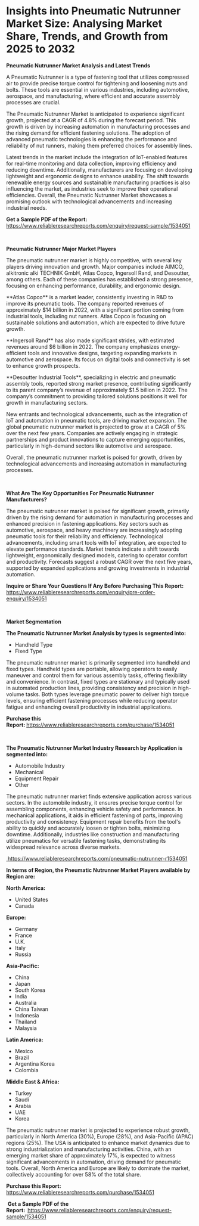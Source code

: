 <p><h1>Insights into Pneumatic Nutrunner Market Size: Analysing Market Share, Trends, and Growth from 2025 to 2032</h1></p><p><strong>Pneumatic Nutrunner Market Analysis and Latest Trends</strong></p>
<p><p>A Pneumatic Nutrunner is a type of fastening tool that utilizes compressed air to provide precise torque control for tightening and loosening nuts and bolts. These tools are essential in various industries, including automotive, aerospace, and manufacturing, where efficient and accurate assembly processes are crucial.</p><p>The Pneumatic Nutrunner Market is anticipated to experience significant growth, projected at a CAGR of 4.8% during the forecast period. This growth is driven by increasing automation in manufacturing processes and the rising demand for efficient fastening solutions. The adoption of advanced pneumatic technologies is enhancing the performance and reliability of nut runners, making them preferred choices for assembly lines.</p><p>Latest trends in the market include the integration of IoT-enabled features for real-time monitoring and data collection, improving efficiency and reducing downtime. Additionally, manufacturers are focusing on developing lightweight and ergonomic designs to enhance usability. The shift towards renewable energy sources and sustainable manufacturing practices is also influencing the market, as industries seek to improve their operational efficiencies. Overall, the Pneumatic Nutrunner Market showcases a promising outlook with technological advancements and increasing industrial needs.</p></p>
<p><strong>Get a Sample PDF of the Report:&nbsp;</strong> <a href="https://www.reliableresearchreports.com/enquiry/request-sample/1534051?utm_campaign=3108&utm_medium=2&utm_source=Github&utm_content=ia&utm_term=16042025&utm_id=pneumatic-nutrunner">https://www.reliableresearchreports.com/enquiry/request-sample/1534051</a></p>
<p>&nbsp;</p>
<p><strong>Pneumatic Nutrunner Major Market Players</strong></p>
<p><p>The pneumatic nutrunner market is highly competitive, with several key players driving innovation and growth. Major companies include AIMCO, alkitronic alki TECHNIK GmbH, Atlas Copco, Ingersoll Rand, and Desoutter, among others. Each of these companies has established a strong presence, focusing on enhancing performance, durability, and ergonomic design.</p><p>**Atlas Copco** is a market leader, consistently investing in R&D to improve its pneumatic tools. The company reported revenues of approximately $14 billion in 2022, with a significant portion coming from industrial tools, including nut runners. Atlas Copco is focusing on sustainable solutions and automation, which are expected to drive future growth.</p><p>**Ingersoll Rand** has also made significant strides, with estimated revenues around $6 billion in 2022. The company emphasizes energy-efficient tools and innovative designs, targeting expanding markets in automotive and aerospace. Its focus on digital tools and connectivity is set to enhance growth prospects.</p><p>**Desoutter Industrial Tools**, specializing in electric and pneumatic assembly tools, reported strong market presence, contributing significantly to its parent company’s revenue of approximately $1.5 billion in 2022. The company’s commitment to providing tailored solutions positions it well for growth in manufacturing sectors.</p><p>New entrants and technological advancements, such as the integration of IoT and automation in pneumatic tools, are driving market expansion. The global pneumatic nutrunner market is projected to grow at a CAGR of 5% over the next few years. Companies are actively engaging in strategic partnerships and product innovations to capture emerging opportunities, particularly in high-demand sectors like automotive and aerospace.</p><p>Overall, the pneumatic nutrunner market is poised for growth, driven by technological advancements and increasing automation in manufacturing processes.</p></p>
<p>&nbsp;</p>
<p><strong>What Are The Key Opportunities For Pneumatic Nutrunner Manufacturers?</strong></p>
<p><p>The pneumatic nutrunner market is poised for significant growth, primarily driven by the rising demand for automation in manufacturing processes and enhanced precision in fastening applications. Key sectors such as automotive, aerospace, and heavy machinery are increasingly adopting pneumatic tools for their reliability and efficiency. Technological advancements, including smart tools with IoT integration, are expected to elevate performance standards. Market trends indicate a shift towards lightweight, ergonomically designed models, catering to operator comfort and productivity. Forecasts suggest a robust CAGR over the next five years, supported by expanded applications and growing investments in industrial automation.</p></p>
<p><strong>Inquire or Share Your Questions If Any Before Purchasing This Report:</strong> <a href="https://www.reliableresearchreports.com/enquiry/pre-order-enquiry/1534051?utm_campaign=3108&utm_medium=2&utm_source=Github&utm_content=ia&utm_term=16042025&utm_id=pneumatic-nutrunner">https://www.reliableresearchreports.com/enquiry/pre-order-enquiry/1534051</a></p>
<p>&nbsp;</p>
<p><strong>Market Segmentation</strong></p>
<p><strong>The Pneumatic Nutrunner Market Analysis by types is segmented into:</strong></p>
<p><ul><li>Handheld Type</li><li>Fixed Type</li></ul></p>
<p><p>The pneumatic nutrunner market is primarily segmented into handheld and fixed types. Handheld types are portable, allowing operators to easily maneuver and control them for various assembly tasks, offering flexibility and convenience. In contrast, fixed types are stationary and typically used in automated production lines, providing consistency and precision in high-volume tasks. Both types leverage pneumatic power to deliver high torque levels, ensuring efficient fastening processes while reducing operator fatigue and enhancing overall productivity in industrial applications.</p></p>
<p><strong>Purchase this Report:&nbsp;</strong><a href="https://www.reliableresearchreports.com/purchase/1534051?utm_campaign=3108&utm_medium=2&utm_source=Github&utm_content=ia&utm_term=16042025&utm_id=pneumatic-nutrunner">https://www.reliableresearchreports.com/purchase/1534051</a></p>
<p>&nbsp;</p>
<p><strong>The Pneumatic Nutrunner Market Industry Research by Application is segmented into:</strong></p>
<p><ul><li>Automobile Industry</li><li>Mechanical</li><li>Equipment Repair</li><li>Other</li></ul></p>
<p><p>The pneumatic nutrunner market finds extensive application across various sectors. In the automobile industry, it ensures precise torque control for assembling components, enhancing vehicle safety and performance. In mechanical applications, it aids in efficient fastening of parts, improving productivity and consistency. Equipment repair benefits from the tool's ability to quickly and accurately loosen or tighten bolts, minimizing downtime. Additionally, industries like construction and manufacturing utilize pneumatics for versatile fastening tasks, demonstrating its widespread relevance across diverse markets.</p></p>
<p><a href="https://www.reliableresearchreports.com/pneumatic-nutrunner-r1534051?utm_campaign=3108&utm_medium=2&utm_source=Github&utm_content=ia&utm_term=16042025&utm_id=pneumatic-nutrunner">&nbsp;https://www.reliableresearchreports.com/pneumatic-nutrunner-r1534051</a></p>
<p><strong>In terms of Region, the Pneumatic Nutrunner Market Players available by Region are:</strong></p>
<p>
    <p> <strong> North America: </strong>
        <ul>
            <li>United States</li>
            <li>Canada</li>
        </ul>
        </p> 
    <p> <strong> Europe: </strong>
        <ul>
            <li>Germany</li>
            <li>France</li>
            <li>U.K.</li>
            <li>Italy</li>
            <li>Russia</li>
        </ul>
        </p> 
    <p> <strong> Asia-Pacific: </strong>
        <ul>
            <li>China</li>
            <li>Japan</li>
            <li>South Korea</li>
            <li>India</li>
            <li>Australia</li>
            <li>China Taiwan</li>
            <li>Indonesia</li>
            <li>Thailand</li>
            <li>Malaysia</li>
        </ul>
        </p> 
    <p> <strong> Latin America: </strong>
        <ul>
            <li>Mexico</li>
            <li>Brazil</li>
            <li>Argentina Korea</li>
            <li>Colombia</li>
        </ul>
        </p> 
    <p> <strong> Middle East & Africa: </strong>
        <ul>
            <li>Turkey</li>
            <li>Saudi</li>
            <li>Arabia</li>
            <li>UAE</li>
            <li>Korea</li>
        </ul>
    </p>
    </p>
<p><p>The pneumatic nutrunner market is projected to experience robust growth, particularly in North America (30%), Europe (28%), and Asia-Pacific (APAC) regions (25%). The USA is anticipated to enhance market dynamics due to strong industrialization and manufacturing activities. China, with an emerging market share of approximately 17%, is expected to witness significant advancements in automation, driving demand for pneumatic tools. Overall, North America and Europe are likely to dominate the market, collectively accounting for over 58% of the total share.</p></p>
<p><strong>Purchase this Report: </strong><a href="https://www.reliableresearchreports.com/purchase/1534051?utm_campaign=3108&utm_medium=2&utm_source=Github&utm_content=ia&utm_term=16042025&utm_id=pneumatic-nutrunner">https://www.reliableresearchreports.com/purchase/1534051</a></p>
<p>&nbsp;<strong>Get a Sample PDF of the Report:&nbsp;&nbsp;</strong><a href="https://www.reliableresearchreports.com/enquiry/request-sample/1534051?utm_campaign=3108&utm_medium=2&utm_source=Github&utm_content=ia&utm_term=16042025&utm_id=pneumatic-nutrunner">https://www.reliableresearchreports.com/enquiry/request-sample/1534051</a></p>
<p><strong></strong></p>
<p><p></p><p></p><p></p></p>